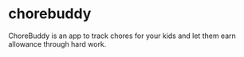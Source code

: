 # chorebuddy
ChoreBuddy is an app to track chores for your kids and let them earn allowance through hard work.
